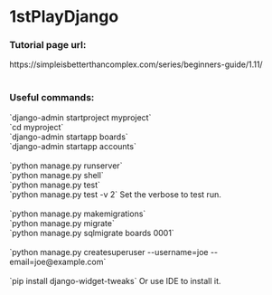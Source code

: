 # 1stPlayDjango
<h3>Tutorial page url:<br></h3>
https://simpleisbetterthancomplex.com/series/beginners-guide/1.11/
<br>
<br>
<h3>Useful commands:<br></h3>
`django-admin startproject myproject` <br>
`cd myproject` <br>
`django-admin startapp boards` <br>
`django-admin startapp accounts` <br>
<br>
`python manage.py runserver` <br>
`python manage.py shell` <br>
`python manage.py test` <br>
`python manage.py test -v 2` Set the verbose to test run. <br>
<br>
`python manage.py makemigrations` <br>
`python manage.py migrate` <br>
`python manage.py sqlmigrate boards 0001` <br>
<br>
`python manage.py createsuperuser --username=joe --email=joe@example.com` <br>
<br>
`pip install django-widget-tweaks` Or use IDE to install it. <br>